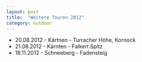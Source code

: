 ```yaml
---
layout: post
title:  "Weitere Touren 2012"
category: outdoor
---
```

* 20.08.2012 - Kärtnen - Turracher Höhe, Kornock
* 21.08.2012 - Kärnten - Falkert Spitz
* 18.11.2012 - Schneeberg - Fadensteig
